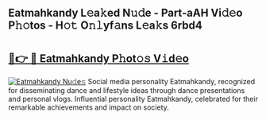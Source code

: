 ## Eatmahkandy L𝚎a𝚔ed N𝚞𝚍e - Part-aAH Vi𝚍𝚎o P𝚑𝚘tos - H𝚘𝚝 O𝚗𝚕yf𝚊ns L𝚎a𝚔s 6rbd4

# <h2><a href="http://kf31gye.oniu.top/?m=Eatmahkandy">🔗👉 🔴 Eatmahkandy P𝚑ot𝚘𝚜 V𝚒d𝚎o</a></h2>

[![Eatmahkandy Nu𝚍e𝚜](https://i.imgur.com/0qMVB7G.gif)](http://kf31gye.oniu.top/?m=Eatmahkandy)
Social media personality Eatmahkandy, recognized for disseminating dance and lifestyle ideas through dance presentations and personal vlogs. Influential personality Eatmahkandy, celebrated for their remarkable achievements and impact on society.  
